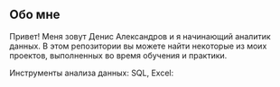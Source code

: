 ## Обо мне

Привет! Меня зовут Денис Александров и я начинающий аналитик данных. В этом репозитории вы можете найти некоторые из моих проектов, выполненных во время обучения и практики.

Инструменты анализа данных: SQL, Excel:
